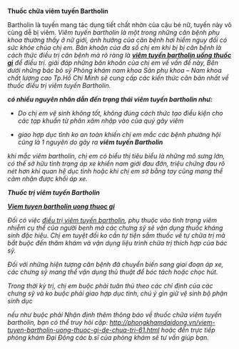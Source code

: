 <b>Thuốc chữa viêm tuyến Bartholin</b>

Bartholin là tuyến mang tác dụng tiết chất nhờn của cậu bé nữ, tuyến này vô cùng dễ bị viêm.<i> Viêm tuyến bartholin<i> là một trong những căn bệnh phụ khoa thường thấy ở nữ giới, ảnh hưởng của căn bệnh hơi hiểm nguy đối có sức khỏe chủa chị em. Băn khoăn của đa số chị em khi bị bị căn bệnh là cách thức điều trị căn bệnh mà rõ ràng là <a rel="dofollow" href="http://phongkhamdaidong.vn/viem-tuyen-bartholin-uong-thuoc-gi-de-chua-tri-61.html"><b>viêm tuyến bartholin uống thuốc gì</b></a> để điều trị. giải đáp những băn khoăn của chị em về vấn đề này, Bên dưới những bác bỏ sỹ Phòng khám nam khoa Sản phụ khoa – Nam khoa chất lượng cao Tp.Hồ Chí Minh sẽ cung cấp các kiến thức căn bản nhất về thuốc điều trị viêm tuyến Bartholin.

<b>có nhiều nguyên nhân dẫn đến trạng thái viêm tuyến bartholin như:</b>

- Do chị em vệ sinh không tốt, không đúng cách thức tạo điều kiện cho các tạp khuẩn từ phân xâm nhập vào của quý gây viêm

- giao hợp dục tình ko an toàn khiến chị em mắc các bệnh phường hội cũng là 1 nguyên do gây ra <b>viêm tuyến Bartholin</b>

khi mắc viêm bartholin, chị em có biểu thị tiêu biểu là những mô sưng lớn, có thế sở hữu tình trạng áp xe khiến nam giới đau đớn, triệu chứng đau rõ nét hơn khi quan hệ dục tình hoặc khi chị em sờ bằng tay cũng mang thể cảm nhận được khối áp xe.

<b>Thuốc trị viêm tuyến Bartholin</b>

<a rel="dofollow" href="http://phongkhamdaidong.vn/viem-tuyen-bartholin-uong-thuoc-gi-de-chua-tri-61.html"><b>Viem tuyen  bartholin uong thuoc gi </b></a>

Đối có việc <u>điều trị viêm tuyến bartholin</u>, phụ thuộc vào tình trạng viêm nhiễm cụ thể của người bẹnh mà các chưng sỹ sẽ vận dụng thuốc kháng sinh đặc hiệu. Chị em tuyệt đối ko cần tự tiện sắm thuốc về tự chữa trị mà bắt buộc đến thăm khám và vận dụng liệu trình chữa trị thích hợp của bác sỹ.

Đối với những hiện tượng căn bệnh đã chuyển biến sang giai đoạn áp xe, các chưng sỹ mang thể vận dụng thủ thuật để bóc tách hoặc chọc hút.

Trong thời kỳ trị, chị em buộc phải tuân thủ theo các chỉ định của các chưng sỹ và ko buộc phải giao hợp dục tình, chú ý gìn giữ vệ sinh bộ phận sinh dục

nếu như buộc phải Nhận định thêm thông báo về thuốc chữa viêm tuyến bartholin, bạn có thể truy hỏi cập: <a href="http://phongkhamdaidong.vn/viem-tuyen-bartholin-uong-thuoc-gi-de-chua-tri-61.html">http://phongkhamdaidong.vn/viem-tuyen-bartholin-uong-thuoc-gi-de-chua-tri-61.html</b> hoặc đến trực tiếp phòng khám Đại Đông các b.sĩ của phòng khám sẽ tư vấn giúp bạn.
